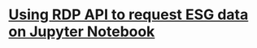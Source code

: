 # [Using RDP API to request ESG data on Jupyter Notebook](https://developers.lseg.com/en/article-catalog/article/using-rdp-api-request-esg-data-jupyter-notebook)
